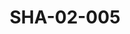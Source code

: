---
pid: SHA-02-005
title: SHA-02-005
language: ar
original_label: 
rights: شرحبيل احمد
location_of_original: شرحبيل احمد
photographer_or_studio: 
scanned_from: photograph 12.2 by 16.4
_date: '1962'
location: اثيوبيا، اديس ابابا
description: مجموعة من الرجال من ضمنهم خضر الحاوي عثمان حسين سيد احمد. علي نور الجليل
  حسن سروجي خلف الله الاعلام شرحبيل احمد احمد داوود سيد خليفة طيوبه بدر التهامي والطفلة
  الصغيرة
additional_notes: 
permission_display: 'yes'
on_server: 'no'
on_website: 'no'
permalink: /photopages/ar/SHA-02-005.html
layout: photo-page
---